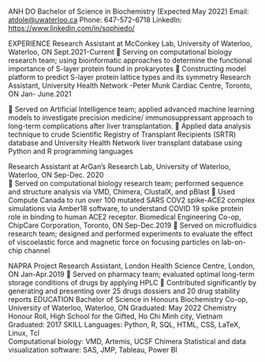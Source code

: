 ANH DO	Bachelor of Science in Biochemistry (Expected May 2022)
Email: atdole@uwaterloo.ca
Phone: 647-572-6718
LinkedIn: https://www.linkedin.com/in/sophiedo/ 

EXPERIENCE
Research Assistant at McConkey Lab, University of Waterloo, Waterloo, ON                                    Sept.2021-Current
	Serving on computational biology research team; using bioinformatic approaches to determine the functional importance of S-layer protein found in prokaryotes
	Constructing model platform to predict S-layer protein lattice types and its symmetry
Research Assistant, University Health Network -Peter Munk Cardiac Centre, Toronto, ON                   Jan- June.2021

	Served on Artificial Intelligence team; applied advanced machine learning models to investigate precision medicine/ immunosuppressant approach to long-term complications after liver transplantation. 
	Applied data analysis technique to crude Scientific Registry of Transplant Recipients (SRTR) database and University Health Network liver transplant database using Python and R programming languages 

Research Assistant at ArGan’s Research Lab, University of Waterloo, Waterloo, ON                               Sep-Dec. 2020    
	Served on computational biology research team; performed sequence and structure analysis via VMD, Chimera, ClustalX, and pBlast
	Used Compute Canada to run over 100 mutated SARS COV2 spike-ACE2 complex simulations via Amber18 software, to understand COVID 19 spike protein role in binding to human ACE2 receptor.
Biomedical Engineering Co-op, ChipCare Corporation, Toronto, ON                                                             Sep-Dec.2019
	Served on microfluidics research team; designed and performed experiments to evaluate the effect of viscoelastic force and magnetic force on focusing particles on lab-on-chip channel

NAPRA Project Research Assistant, London Health Science Centre, London, ON                                        Jan-Apr.2019
	Served on pharmacy team; evaluated optimal long-term storage conditions of drugs by applying HPLC
	Contributed significantly by generating and presenting over 25 drugs dossiers and 20 drug stability reports
EDUCATION
Bachelor of Science in Honours Biochemistry Co-op, University of Waterloo, Waterloo, ON   Graduated: May 2022
Chemistry Honour Roll, High School for the Gifted, Ho Chi Minh city, Vietnam                                     Graduated: 2017
SKILL
Languages: Python, R, SQL, HTML, CSS, LaTeX, Linux, Tcl  
Computational biology: VMD, Artemis, UCSF Chimera
Statistical and data visualization software: SAS, JMP, Tableau, Power BI 


